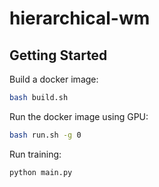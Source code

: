 # hierarchical-wm

## Getting Started

Build a docker image:
```bash
bash build.sh
```

Run the docker image using GPU:
```bash
bash run.sh -g 0
```

Run training:
```bash
python main.py
```
